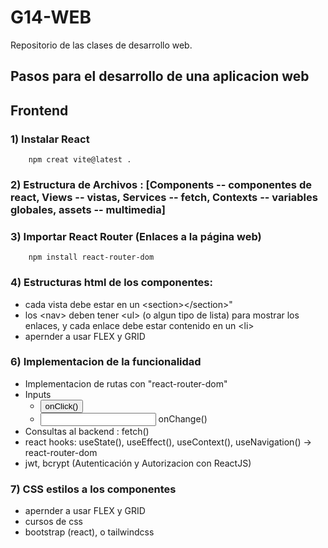 # G14-WEB
Repositorio de las clases de desarrollo web.

## Pasos para el desarrollo de una aplicacion web

## Frontend
### 1) Instalar React
        npm creat vite@latest .
### 2) Estructura de Archivos : [Components -- componentes de react, Views -- vistas, Services -- fetch, Contexts -- variables globales, assets -- multimedia]
### 3) Importar React Router (Enlaces a la página web)
        npm install react-router-dom
### 4) Estructuras html de los componentes:
  * cada vista debe estar en un \<section>\</section>"
  * los \<nav> deben tener \<ul> (o algun tipo de lista) para mostrar los enlaces, y cada enlace debe estar contenido en un \<li>
  * apernder a usar FLEX y GRID
### 6) Implementacion de la funcionalidad
  * Implementacion de rutas con "react-router-dom"
  * Inputs
    * <button> onClick()
    * <input> onChange()
  * Consultas al backend : fetch()
  * react hooks: useState(), useEffect(), useContext(), useNavigation() -> react-router-dom
  * jwt, bcrypt (Autenticación y Autorizacion con ReactJS)
 ### 7) CSS estilos a los componentes
  * apernder a usar FLEX y GRID
  * cursos de css
  * bootstrap (react), o tailwindcss
